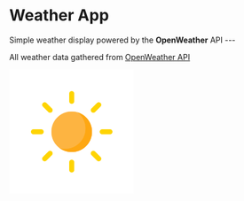 # Weather App

Simple weather display powered by the **OpenWeather** API ---

All weather data gathered from [OpenWeather API](https://openweathermap.org)

![A](images/clear.png)
